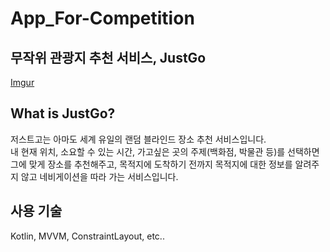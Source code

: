 # App_For-Competition
## 무작위 관광지 추천 서비스, JustGo

[Imgur](https://i.imgur.com/meG3sGX.png)

## What is JustGo?
저스트고는 아마도 세계 유일의 랜덤 블라인드 장소 추천 서비스입니다.  
내 현재 위치, 소요할 수 있는 시간, 가고싶은 곳의 주제(백화점, 박물관 등)를 선택하면 그에 맞게 장소를 추천해주고, 목적지에 도착하기 전까지 목적지에 대한 정보를 알려주지 않고 네비게이션을 따라 가는 서비스입니다.

## 사용 기술
Kotlin, MVVM, ConstraintLayout, etc..
